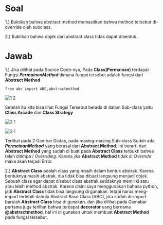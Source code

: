 # Soal
1.) Buktikan bahwa abstract method memastikan bahwa method tersebut di-override oleh subclass. 

2.) Buktikan bahwa objek dari abstract class tidak dapat dibentuk.

# Jawab
1.) Jika dilihat pada Source Code-nya, Pada **Class(Permainan)** terdapat Fungsi **_PermainanMethod_** dimana fungsi tersebut adalah fungsi dari **Abstract Method**

`from abc import ABC,abstractmethod`

![1 2](https://user-images.githubusercontent.com/61005674/102381028-4c0a0b80-3ffb-11eb-92d9-40db1073db58.png)

Setelah itu kita bisa lihat Fungsi Tersebut berada di dalam Sub-class yaitu **Class Arcade** dan **Class Strategy**

![2 1](https://user-images.githubusercontent.com/61005674/102381484-e0746e00-3ffb-11eb-92a6-7ed45cb291e1.png)

![3 1](https://user-images.githubusercontent.com/61005674/102381678-19acde00-3ffc-11eb-8e71-145f1a69458a.png)

Terlihat pada 2 Gambar Diatas, pada masing-masing Sub-class Sudah ada **_PermainanMethod_** yang berasal dari **Abstract Method**. Ini berarti dari **Abstract Method** yang sudah di buat pada **Abstract Class** terbukti bahwa telah ditimpa / _Overriding_. Karena jika **Abstract Method** tidak di  _Override_ maka akan terjadi Error.

2.) **Abstract Class** adalah class yang masih dalam bentuk abstrak. Karena bentuknya masih abstrak, dia tidak bisa dibuat langsung menjadi objek. Sebuah class agar dapat disebut class abstrak setidaknya memiliki satu atau lebih method abstrak. Karena disini saya menggunakan bahasa python, jadi **Abstract Class** tidak bisa langsung di gunakan. tetapi harus meng-import terlebih dahulu Abstract Base Class (ABC), jika sudah di-import barulah **Abstract Class** bisa di gunakan. dan jika dilihat pada Gamabar pertama juga terlihat bahwa terdapat **decorator** yang bernama **@abstractmethod**, hal ini di gunakan untuk membuat **Abstract Method** pada fungsi tersebut.
